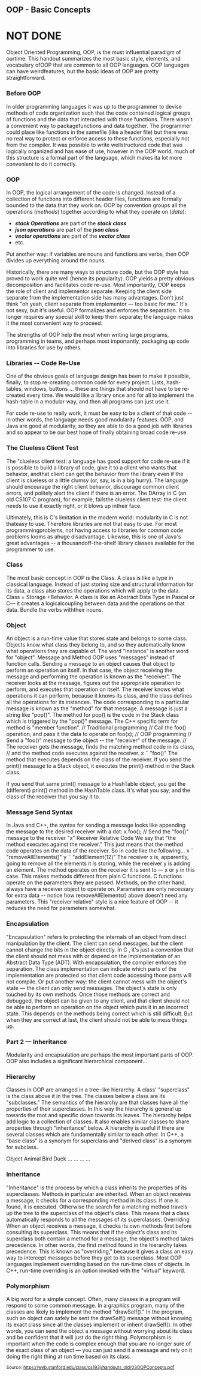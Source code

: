 ## OOP - Basic Concepts

# NOT DONE

Object Oriented Programming, OOP, is the must influential paradigm of ourtime. This handout summarizes the most basic style, elements, and vocabulary ofOOP that are common to all OOP languages. OOP languages can have weirdfeatures, but the basic ideas of OOP are pretty straightforward.

### Before OOP

In older programming languages it was up to the programmer to devise methods of code organization such that the code contained logical groups of functions and the data that interacted with those functions. There wasn't a convenient way to packagefunctions and data together. The programmer could place like functions in the samefile (like a header file) but there was no real way to protect or enforce access to these functions, especially not from the compiler. It was possible to write wellstructured code that was logically organized and has ease of use, however in the OOP world, much of this structure is a formal part of the language, which makes ita lot more convenient to do it correctly.

### OOP

In OOP, the logical arrangement of the code is changed. Instead of a collection of functions into different header files, functions are formally bounded to the data that they work on. OOP by convention groups all the operations (*methods*) together according to what they operate on (*data*):

- ***stack Operations*** are part of the ***stack class***
- ***json operations*** are part of the ***json class***
- ***vector operations*** are part of the ***vector class***
- etc.

Put another way: if variables are nouns and functions are verbs, then OOP divides up everything around the nouns.

Historically, there are many ways to structure code, but the OOP style has proved to work quite well (hence its popularity). OOP yields a pretty obvious decomposition and facilitates code re-use. Most importantly, OOP keeps the role of client and implementor separate. Keeping the client side separate from the implementation side has many advantages. Don't just think "oh yeah, client separate from implementor — too basic for me." It's not sexy, but it's useful. OOP formalizes and enforces the separation. It no longer requires any special skill to keep them separate; the language makes it the most convenient way to proceed.

The strengths of OOP help the most when writing large programs, programming in teams, and perhaps most importantly, packaging up code into libraries for use by others.

### Libraries -- Code Re-Use
One of the obvious goals of language design has been to make it possible, finally, to stop re-creating common code for every project. Lists, hash-tables, windows, buttons ... these are things that should not have to be re-created every time. We would like a library once and for all to implement the hash-table in a modular way, and then all programs can just use it. 

For code re-use to really work, it must be easy to be a client of that code -- in other words, the language needs good modularity features. OOP, and Java are good at modularity, so they are able to do a good job with libraries and so appear to be our best hope of finally obtaining broad code re-use.

### The Clueless Client Test
The "clueless client test: a language has good support for code re-use if it is possible to build a library of code, give it to a client who wants that behavior, andthat client can get the behavior from the library even if the client is clueless or a little clumsy (or, say, is in a big hurry). The language should encourage the right client behavior, discourage common client errors, and politely alert the client if there is an error. The DArray in C (an old CS107 C program), for example, failsthe clueless client test: the client needs to use it exactly right, or it blows up intheir face.

Ultimately, this is C's limitation in the modern world: modularity in C is not thateasy to use. Therefore libraries are not that easy to use. For most programmingproblems, not having access to libraries for common code problems looms as ahuge disadvantage. Likewise, this is one of Java's great advantages -- a thousandoff-the-shelf library classes available for the programmer to use.

### Class
The most basic concept in OOP is the Class. A class is like a type in classical language. Instead of just storing size and structural information for its data, a class also stores the operations which will apply to the data. Class = Storage +Behavior. A class is like an Abstract Data Type in Pascal or C— it creates a logicalcoupling between data and the operations on that data. Bundle the verbs withtheir nouns.

### Object
An object is a run-time value that stores state and belongs to some class. Objects
know what class they belong to, and so they automatically know what operations
they are capable of. The word "instance" is another word for "object".
Message and Method
OOP uses "messages" instead of function calls. Sending a message to an object
causes that object to perform an operation on itself. In that case, the object
receiving the message and performing the operation is known as the "receiver".
The receiver looks at the message, figures out the appropriate operation to
perform, and executes that operation on itself. The receiver knows what
operations it can perform, because it knows its class, and the class defines all the
operations for its instances. The code corresponding to a particular message is
known as the "method" for that message. A message is just a string like "pop()".
The method for pop() is the code in the Stack class which is triggered by the
"pop()" message. The C++ specific term for method is "member function".
// Traditional programming
// Call the foo() operation, and pass it the data to operate on
foo(x);
// OOP programming
// Send a "foo()" message to the object -- the "receiver" of the message.
// The receiver gets the message, finds the matching method code in its class,
// and the method code executes against the receiver.
x ¨ "foo()"
The method that executes depends on the class of the receiver. If you send the
print() message to a Stack object, it executes the print() method in the Stack class.

If you send that same print() message to a HashTable object, you get the
(different) print() method in the HashTable class. It's what you say, and the class
of the receiver that you say it to.

### Message Send Syntax
In Java and C++, the syntax for sending a message looks like appending the
message to the desired receiver with a dot:
x.foo(); // Send the "foo()" message to the receiver "x"
Receiver Relative Code
We say that "the method executes against the receiver." This just means that the
method code operates on the data of the receiver. So in code like the following...
x ¨ "removeAllElements()"
y ¨ "addElement(12)"
The receiver x is, apparently, going to remove all the elements it is storing, while
the receiver y is adding an element. The method operates on the receiver it is sent
to — x or y in this case. This makes methods different from plain C functions. C
functions operate on the parameters they are passed. Methods, on the other
hand, always have a receiver object to operate on. Parameters are only necessary
for extra data -- notice how removeAllElements() above doesn't need any
parameters. This "receiver relative" style is a nice feature of OOP -- it reduces the
need for parameters somewhat.

### Encapsulation
"Encapsulation" refers to protecting the internals of an object from direct
manipulation by the client. The client can send messages, but the client cannot
change the bits in the object directly. In C , it's just a convention that the client
should not mess with or depend on the implementation of an Abstract Data Type
(ADT). With encapsulation, the compiler enforces the separation. The class
implementation can indicate which parts of the implementation are protected so
that client code accessing those parts will not compile.
Or put another way: the client cannot mess with the object's state — the client can
only send messages. The object's state is only touched by its own methods. Once
those methods are correct and debugged, the object can be given to any client,
and that client should not be able to perform an operation on the object which
puts it in an incorrect state. This depends on the methods being correct which is
still difficult. But when they are correct at last, the client should not be able to
mess things up.

### Part 2 — Inheritance
Modularity and encapsulation are perhaps the most important parts of OOP.
OOP also includes a significant hierarchical component...

### Hierarchy
Classes in OOP are arranged in a tree-like hierarchy. A class' "superclass" is the
class above it in the tree. The classes below a class are its "subclasses." The
semantics of the hierarchy are that classes have all the properties of their
superclasses. In this way the hierarchy is general up towards the root and
specific down towards its leaves. The hierarchy helps add logic to a collection of
classes. It also enables similar classes to share properties through "inheritance"
below. A hierarchy is useful if there are several classes which are fundamentally
similar to each other. In C++, a "base class" is a synonym for superclass and
"derived class" is a synonym for subclass.

Object
Animal
Bird
Duck
...
...
...
...

### Inheritance
"Inheritance" is the process by which a class inherits the properties of its
superclasses. Methods in particular are inherited. When an object receives a
message, it checks for a corresponding method in its class. If one is found, it is
executed. Otherwise the search for a matching method travels up the tree to the
superclass of the object's class. This means that a class automatically responds to
all the messages of its superclasses.
Overriding
When an object receives a message, it checks its own methods first before
consulting its superclass. This means that if the object's class and its superclass
both contain a method for a message, the object's method takes precedence. In
other words, the first method found in the hierarchy takes precedence. This is
known as "overriding," because it gives a class an easy way to intercept messages
before they get to its superclass. Most OOP languages implement overriding
based on the run-time class of objects. In C++, run-time overriding is an option
invoked with the "virtual" keyword.

### Polymorphism
A big word for a simple concept. Often, many classes in a program will respond
to some common message. In a graphics program, many of the classes are likely
to implement the method "drawSelf()." In the program, such an object can safely
be sent the drawSelf() message without knowing its exact class since all the
classes implement or inherit drawSelf(). In other words, you can send the object a
message without worrying about its class and be confident that it will just do the
right thing. Polymorphism is important when the code is complex enough that
you are no longer sure of the exact class of an object — you can just send it a
message and rely on it doing the right thing at run time based on its class.

<sub>Source: https://web.stanford.edu/class/cs193j/handouts_old/03OOPConcepts.pdf</sub>